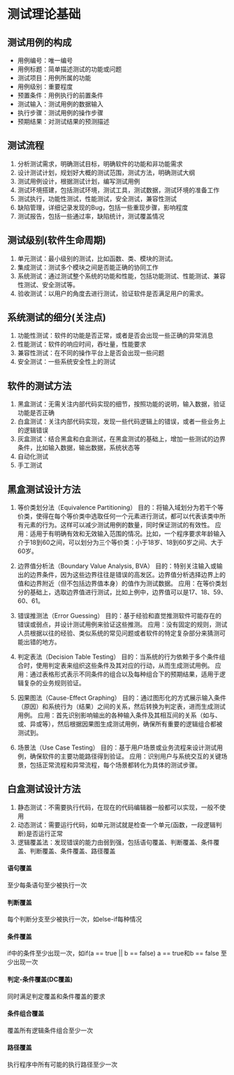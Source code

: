 # 测试理论基础

## 测试用例的构成

- 用例编号：唯一编号
- 用例标题：简单描述测试的功能或问题
- 测试项目：用例所属的功能
- 用例级别：重要程度
- 预置条件：用例执行的前置条件
- 测试输入：测试用例的数据输入
- 执行步骤：测试用例的操作步骤
- 预期结果：对测试结果的预测描述


##  测试流程
1. 分析测试需求，明确测试目标，明确软件的功能和非功能需求
2. 设计测试计划，规划好大概的测试范围，测试方法，明确测试大纲
3. 测试用例设计，根据测试计划，编写测试用例
4. 测试环境搭建，包括测试环境，测试工具，测试数据，测试环境的准备工作
5. 测试执行，功能性测试，性能测试，安全测试，兼容性测试
6. 缺陷管理，详细记录发现的Bug，包括一些重现步骤，影响程度
7. 测试报告，包括一些通过率，缺陷统计，测试覆盖情况

## 测试级别(软件生命周期)

1. 单元测试：最小级别的测试，比如函数、类、模块的测试。
2. 集成测试：测试多个模块之间是否能正确的协同工作
3. 系统测试：通过测试整个系统的功能和性能，包括功能测试、性能测试、兼容性测试、安全测试等。
4. 验收测试：以用户的角度去进行测试，验证软件是否满足用户的需求。

## 系统测试的细分(关注点)
1. 功能性测试：软件的功能是否正常，或者是否会出现一些正确的异常消息
2. 性能测试：软件的响应时间，吞吐量，性能要求
3. 兼容性测试：在不同的操作平台上是否会出现一些问题
4. 安全测试：一些系统安全性上的测试


## 软件的测试方法
1. 黑盒测试：无需关注内部代码实现的细节，按照功能的说明，输入数据，验证功能是否正确
2. 白盒测试：关注内部代码实现，发现一些代码逻辑上的错误，或者一些业务上的逻辑错误
3. 灰盒测试：结合黑盒和白盒测试，在黑盒测试的基础上，增加一些测试的边界条件，比如输入数据，输出数据，系统状态等
4. 自动化测试
5. 手工测试

## 黑盒测试设计方法

1. 等价类划分法（Equivalence Partitioning）
目的：将输入域划分为若干个等价类，使得在每个等价类中选取任何一个元素进行测试，都可以代表该类中所有元素的行为。这样可以减少测试用例的数量，同时保证测试的有效性。
应用：适用于有明确有效和无效输入范围的情况。比如，一个程序要求年龄输入介于18到60之间，可以划分为三个等价类：小于18岁、18到60岁之间、大于60岁。

2. 边界值分析法（Boundary Value Analysis, BVA）
目的：特别关注输入或输出的边界条件，因为这些边界往往是错误的高发区。边界值分析选择边界上的值和边界附近（但不包括边界值本身）的值作为测试数据。
应用：在等价类划分的基础上，选取边界值进行测试，比如上例中，边界值可以是17、18、59、60、61。

3. 错误推测法（Error Guessing）
目的：基于经验和直觉推测软件可能存在的错误或弱点，并设计测试用例来验证这些推测。
应用：没有固定的规则，测试人员根据以往的经验、类似系统的常见问题或者软件的特定复杂部分来猜测可能出错的地方。

4. 判定表法（Decision Table Testing）
目的：当系统的行为依赖于多个条件组合时，使用判定表来组织这些条件及其对应的行动，从而生成测试用例。
应用：通过表格形式表示不同条件的组合以及每种组合下的预期结果，适用于逻辑复杂的业务规则验证。

5. 因果图法（Cause-Effect Graphing）
目的：通过图形化的方式展示输入条件（原因）和系统行为（结果）之间的关系，然后转换为判定表，进而生成测试用例。
应用：首先识别影响输出的各种输入条件及其相互间的关系（如与、或、异或等），然后根据因果图生成测试用例，确保所有重要的逻辑组合都被测试到。

6. 场景法（Use Case Testing）
目的：基于用户场景或业务流程来设计测试用例，确保软件的主要功能路径得到验证。
应用：识别用户与系统交互的关键场景，包括正常流程和异常流程，每个场景都转化为具体的测试步骤。


## 白盒测试设计方法

1. 静态测试：不需要执行代码，在现在的代码编辑器一般都可以实现，一般不使用
2. 动态测试：需要运行代码，如单元测试就是检查一个单元(函数，一段逻辑判断)是否运行正常
3. 逻辑覆盖法：发现错误的能力由弱到强，包括语句覆盖、判断覆盖、条件覆盖、判断覆盖、条件覆盖、路径覆盖


#### 语句覆盖
至少每条语句至少被执行一次

#### 判断覆盖
每个判断分支至少被执行一次，如else-if每种情况

#### 条件覆盖
if中的条件至少出现一次，如if(a == true || b == false)
a == true和b == false 至少出现一次

#### 判定-条件覆盖(DC覆盖)
同时满足判定覆盖和条件覆盖的要求

#### 条件组合覆盖
覆盖所有逻辑条件组合至少一次

#### 路径覆盖
执行程序中所有可能的执行路径至少一次
